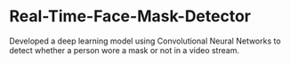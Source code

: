 # Real-Time-Face-Mask-Detector
Developed a deep learning model using Convolutional Neural Networks to detect whether a person wore a mask or not in a video stream.

